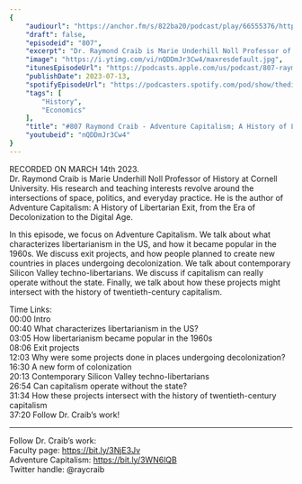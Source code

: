 ```yaml
---
{
	"audiourl": "https://anchor.fm/s/822ba20/podcast/play/66555376/https%3A%2F%2Fd3ctxlq1ktw2nl.cloudfront.net%2Fstaging%2F2023-2-14%2F663e5ce0-6dcf-073a-2b8a-567720a84152.m4a",
	"draft": false,
	"episodeid": "807",
	"excerpt": "Dr. Raymond Craib is Marie Underhill Noll Professor of History at Cornell University. His research and teaching interests revolve around the intersections of space, politics, and everyday practice. He is the author of Adventure Capitalism: A History of Libertarian Exit, from the Era of Decolonization to the Digital Age.",
	"image": "https://i.ytimg.com/vi/nQDDmJr3Cw4/maxresdefault.jpg",
	"itunesEpisodeUrl": "https://podcasts.apple.com/us/podcast/807-raymond-craib-adventure-capitalism-a-history/id1451347236?i=1000621052398&uo=4",
	"publishDate": 2023-07-13,
	"spotifyEpisodeUrl": "https://podcasters.spotify.com/pod/show/thedissenter/episodes/807-Raymond-Craib---Adventure-Capitalism-A-History-of-Libertarian-Exit--from-the-Era-of-Decolonization-to-the-Digital-Age-e20dk1g",
	"tags": [
		"History",
		"Economics"
	],
	"title": "#807 Raymond Craib - Adventure Capitalism; A History of Libertarian Exit",
	"youtubeid": "nQDDmJr3Cw4"
}
---
```

RECORDED ON MARCH 14th 2023.  
Dr. Raymond Craib is Marie Underhill Noll Professor of History at Cornell University. His research and teaching interests revolve around the intersections of space, politics, and everyday practice. He is the author of Adventure Capitalism: A History of Libertarian Exit, from the Era of Decolonization to the Digital Age.

In this episode, we focus on Adventure Capitalism. We talk about what characterizes libertarianism in the US, and how it became popular in the 1960s. We discuss exit projects, and how people planned to create new countries in places undergoing decolonization. We talk about contemporary Silicon Valley techno-libertarians. We discuss if capitalism can really operate without the state. Finally, we talk about how these projects might intersect with the history of twentieth-century capitalism.

Time Links:  
<time>00:00</time> Intro  
<time>00:40</time> What characterizes libertarianism in the US?  
<time>03:05</time> How libertarianism became popular in the 1960s  
<time>08:06</time> Exit projects  
<time>12:03</time> Why were some projects done in places undergoing decolonization?  
<time>16:30</time> A new form of colonization  
<time>20:13</time> Contemporary Silicon Valley techno-libertarians  
<time>26:54</time> Can capitalism operate without the state?  
<time>31:34</time> How these projects intersect with the history of twentieth-century capitalism  
<time>37:20</time> Follow Dr. Craib’s work!

---

Follow Dr. Craib’s work:  
Faculty page: https://bit.ly/3NjE3Jv  
Adventure Capitalism: https://bit.ly/3WN6lQB  
Twitter handle: @raycraib
